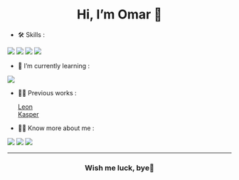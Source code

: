 <h1 align="center">Hi, I’m Omar 👋</h1>

- 🛠️ Skills :
<p>
<img src="https://img.shields.io/badge/HTML5-E34F26?style=flat&logo=html5&logoColor=white"/>
<img src="https://img.shields.io/badge/CSS3-1572B6?style=flat&logo=css3&logoColor=white"/>
<img src="https://img.shields.io/badge/Github-161b22?style=flat&logo=github&logoColor=white"/>
<img src="https://img.shields.io/badge/Command_Line-5e6339?style=flat"/>
</p>

- 🌱 I’m currently learning :
<p>
<img src="https://img.shields.io/badge/JavaScript-F7DF1E?style=flat&logo=javascript&logoColor=black"/>
</p>

- 👨‍💻 Previous works :

   <a href="https://thisomar.github.io/Leon/">Leon</a> <br>
   <a href="https://thisomar.github.io/Kasper/">Kasper</a>

- 🙋‍♂️ Know more about me :
<p>
<a href="https://www.facebook.com/3mar.Sh3ban"><img src="https://img.shields.io/badge/Facebook-1877F2?style=flat&logo=facebook&logoColor=white"/></a>
<a href="https://www.linkedin.com/"><img src="https://img.shields.io/badge/LinkedIn-0077B5?style=flat&logo=linkedin&logoColor=white"/></a>
<a href="https://codepen.io/3mar_shaban"><img src="https://img.shields.io/badge/CodePen-131437?style=flat&logo=codepen&logoColor=white"/></a>
</p>

<hr>

<h3 align="center">Wish me luck, bye👋</h3>


